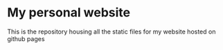 # My personal website

This is the repository housing all the static files for my website hosted on github pages
